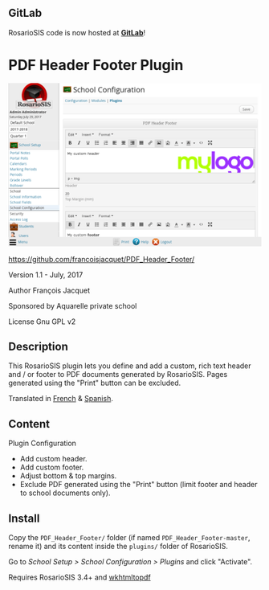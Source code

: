 GitLab
------

RosarioSIS code is now hosted at [**GitLab**](https://gitlab.com/francoisjacquet/PDF_Header_Footer)!

# PDF Header Footer Plugin

![screenshot](https://raw.githubusercontent.com/francoisjacquet/PDF_Header_Footer/master/screenshot.png)

https://github.com/francoisjacquet/PDF_Header_Footer/

Version 1.1 - July, 2017

Author François Jacquet

Sponsored by Aquarelle private school

License Gnu GPL v2

## Description

This RosarioSIS plugin lets you define and add a custom, rich text header and / or footer to PDF documents generated by RosarioSIS.
Pages generated using the "Print" button can be excluded.

Translated in [French](https://www.rosariosis.org/fr/pdf-header-footer-plugin/) & [Spanish](https://www.rosariosis.org/es/pdf-header-footer-plugin/).

## Content

Plugin Configuration

- Add custom header.
- Add custom footer.
- Adjust bottom & top margins.
- Exclude PDF generated using the "Print" button (limit footer and header to school documents only).

## Install

Copy the `PDF_Header_Footer/` folder (if named `PDF_Header_Footer-master`, rename it) and its content inside the `plugins/` folder of RosarioSIS.

Go to _School Setup > School Configuration > Plugins_ and click "Activate".

Requires RosarioSIS 3.4+ and [wkhtmltopdf](https://wkhtmltopdf.org/)
